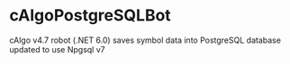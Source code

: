 # cAlgoPostgreSQLBot
cAlgo v4.7 robot (.NET 6.0) saves symbol data into PostgreSQL database
updated to use Npgsql v7

